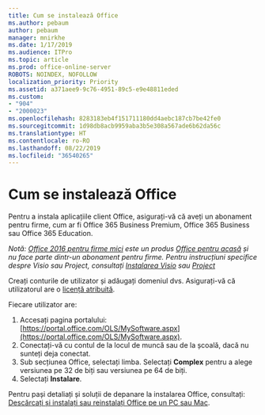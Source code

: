 ```yaml
---
title: Cum se instalează Office
ms.author: pebaum
author: pebaum
manager: mnirkhe
ms.date: 1/17/2019
ms.audience: ITPro
ms.topic: article
ms.prod: office-online-server
ROBOTS: NOINDEX, NOFOLLOW
localization_priority: Priority
ms.assetid: a371aee9-9c76-4951-89c5-e9e48811eded
ms.custom:
- "904"
- "2000023"
ms.openlocfilehash: 8283183eb4f151711180dd4aebc187cb7be42fe0
ms.sourcegitcommit: 1d98db8acb9959aba3b5e308a567ade6b62da56c
ms.translationtype: HT
ms.contentlocale: ro-RO
ms.lasthandoff: 08/22/2019
ms.locfileid: "36540265"
---
```

# <a name="how-to-install-office"></a>Cum se instalează Office

Pentru a instala aplicațiile client Office, asigurați-vă că aveți un abonament pentru firme, cum ar fi Office 365 Business Premium, Office 365 Business sau Office 365 Education.
  
*Notă: [Office 2016 pentru firme mici](https://products.office.com/home-and-business) este un produs [Office pentru acasă](https://support.office.com/article/28cbc8cf-1332-4f04-9123-9b660abb629e?wt.mc_id=Alchemy_ClientDIA) și nu face parte dintr-un abonament pentru firme. Pentru instrucțiuni specifice despre Visio sau Project, consultați [Instalarea Visio](https://support.office.com/article/f98f21e3-aa02-4827-9167-ddab5b025710) sau [Project](https://support.office.com/article/7059249b-d9fe-4d61-ab96-5c5bf435f281)*

Creați conturile de utilizator și adăugați domeniul dvs. Asigurați-vă că utilizatorul are o [licență atribuită](https://support.office.com/article/997596b5-4173-4627-b915-36abac6786dc?wt.mc_id=Alchemy_ClientDIA).

Fiecare utilizator are:

1. Accesați pagina portalului: [https://portal.office.com/OLS/MySoftware.aspx](https://portal.office.com/OLS/MySoftware.aspx).
2. Conectați-vă cu contul de la locul de muncă sau de la școală, dacă nu sunteți deja conectat.
3. Sub secțiunea Office, selectați limba. Selectați **Complex** pentru a alege versiunea pe 32 de biți sau versiunea pe 64 de biți.
4. Selectați **Instalare**.

Pentru pași detaliați și soluții de depanare la instalarea Office, consultați: [Descărcați și instalați sau reinstalați Office pe un PC sau Mac](https://support.office.com/article/4414eaaf-0478-48be-9c42-23adc4716658?wt.mc_id=Alchemy_ClientDIA).

